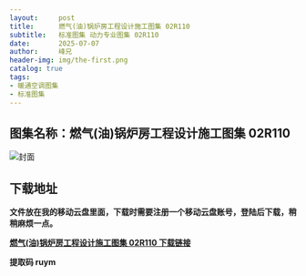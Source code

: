 ```yaml
---
layout:     post
title:      燃气(油)锅炉房工程设计施工图集 02R110
subtitle:   标准图集 动力专业图集 02R110
date:       2025-07-07
author:     峰兄
header-img: img/the-first.png
catalog: true
tags:
- 暖通空调图集
- 标准图集
---
```

## 图集名称：燃气(油)锅炉房工程设计施工图集 02R110
![封面](https://pic1.imgdb.cn/item/6867954a58cb8da5c88fcbcb.jpg)


## 下载地址 ##
**文件放在我的移动云盘里面，下载时需要注册一个移动云盘账号，登陆后下载，稍稍麻烦一点。**  
  
[**燃气(油)锅炉房工程设计施工图集 02R110 下载链接**](https://caiyun.139.com/w/i/2nQQWxZ6gxwn4)


**提取码 ruym**

